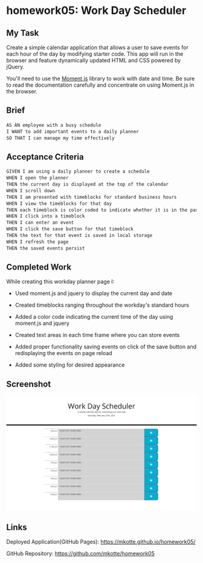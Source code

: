 # homework05: Work Day Scheduler

## My Task

Create a simple calendar application that allows a user to save events for each hour of the day by modifying starter code. This app will run in the browser and feature dynamically updated HTML and CSS powered by jQuery.

You'll need to use the [Moment.js](https://momentjs.com/) library to work with date and time. Be sure to read the documentation carefully and concentrate on using Moment.js in the browser.

## Brief

```md
AS AN employee with a busy schedule
I WANT to add important events to a daily planner
SO THAT I can manage my time effectively
```

## Acceptance Criteria

```md
GIVEN I am using a daily planner to create a schedule
WHEN I open the planner
THEN the current day is displayed at the top of the calendar
WHEN I scroll down
THEN I am presented with timeblocks for standard business hours
WHEN I view the timeblocks for that day
THEN each timeblock is color coded to indicate whether it is in the past, present, or future
WHEN I click into a timeblock
THEN I can enter an event
WHEN I click the save button for that timeblock
THEN the text for that event is saved in local storage
WHEN I refresh the page
THEN the saved events persist
```

## Completed Work

While creating this workday planner page I:

* Used moment.js and jquery to display the current day and date

* Created timeblocks ranging throughout the workday's standard hours

* Added a color code indicating the current time of the day using moment.js and jquery

* Created text areas in each time frame where you can store events

* Added proper functionality saving events on click of the save button and redisplaying the events on page reload

* Added some styling for desired appearance

## Screenshot

![screenshot of the homework assignment's, finished website](./assets/images/homework05-screenshot.png)

## Links 

Deployed Application(GitHub Pages): https://mkotte.github.io/homework05/

GitHub Repository: https://github.com/mkotte/homework05
